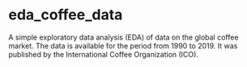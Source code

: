 # eda_coffee_data
A simple exploratory data analysis (EDA) of data on the global coffee market. The data is available for the period from 1990 to 2019. It was published by the International Coffee Organization (ICO).

